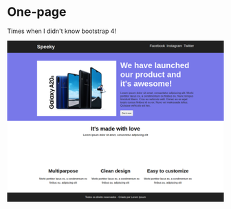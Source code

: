 # One-page
Times when I didn't know bootstrap 4!

![One-page](https://github.com/JoaoMaiaa/one-page/blob/main/assets/img/one-page.png)
